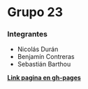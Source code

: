 # Grupo 23

### Integrantes

+ Nicolás Durán
+ Benjamín Contreras
+ Sebastián Barthou

[**Link pagina en gh-pages**](https://sbarthou.github.io/fake-store-react/)
